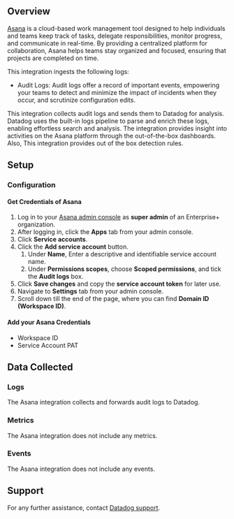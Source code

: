 ## Overview

[Asana][1] is a cloud-based work management tool designed to help individuals and teams keep track of tasks, delegate responsibilities, monitor progress, and communicate in real-time. By providing a centralized platform for collaboration, Asana helps teams stay organized and focused, ensuring that projects are completed on time.

This integration ingests the following logs:

- Audit Logs: Audit logs offer a record of important events, empowering your teams to detect and minimize the impact of incidents when they occur, and scrutinize configuration edits.

This integration collects audit logs and sends them to Datadog for analysis. Datadog uses the built-in logs pipeline to parse and enrich these logs, enabling effortless search and analysis. The integration provides insight into activities on the Asana platform through the out-of-the-box dashboards. Also, This integration provides out of the box detection rules.

## Setup

### Configuration

#### Get Credentials of Asana

1. Log in to your [Asana admin console][3] as **super admin** of an Enterprise+ organization.
2. After logging in, click the **Apps** tab from your admin console.
3. Click **Service accounts**.
4. Click the **Add service account** button.
    1. Under **Name**, Enter a descriptive and identifiable service account name.
    2. Under **Permissions scopes**, choose **Scoped permissions**, and tick the **Audit logs** box.
5. Click **Save changes** and copy the **service account token** for later use.
6. Navigate to **Settings** tab from your admin console.
7. Scroll down till the end of the page, where you can find **Domain ID (Workspace ID)**.

#### Add your Asana Credentials

- Workspace ID
- Service Account PAT

## Data Collected

### Logs

The Asana integration collects and forwards audit logs to Datadog.

### Metrics

The Asana integration does not include any metrics.

### Events

The Asana integration does not include any events.

## Support

For any further assistance, contact [Datadog support][2].

[1]: https://asana.com/
[2]: https://docs.datadoghq.com/help/
[3]: https://app.asana.com/admin